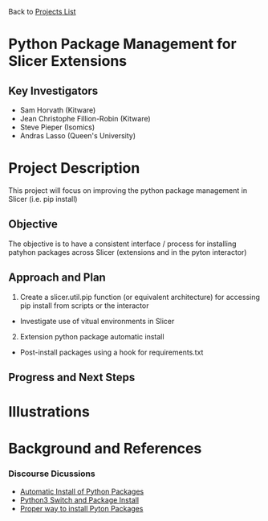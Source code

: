 Back to [Projects List](../../README.md#ProjectsList)

# Python Package Management for Slicer Extensions

## Key Investigators

- Sam Horvath (Kitware)
- Jean Christophe Fillion-Robin (Kitware)
- Steve Pieper (Isomics)
- Andras Lasso (Queen's University)

# Project Description

This project will focus on improving the python package management in Slicer (i.e. pip install)

## Objective

<!-- Describe here WHAT you would like to achieve (what you will have as end result). -->

The objective is to have a consistent interface / process for installing patyhon packages across Slicer (extensions and in the pyton interactor)



## Approach and Plan

<!-- Describe here HOW you would like to achieve the objectives stated above. -->
1. Create a slicer.util.pip function (or equivalent architecture) for accessing pip install from scripts or the interactor
  * Investigate use of vitual environments in Slicer
2. Extension python package automatic install
  * Post-install packages using a hook for requirements.txt
 

## Progress and Next Steps

<!-- Update this section as you make progress, describing of what you have ACTUALLY DONE. If there are specific steps that you could not complete then you can describe them here, too. -->



# Illustrations

<!-- Add pictures and links to videos that demonstrate what has been accomplished.
![Description of picture](Example2.jpg)
![Some more images](Example2.jpg)
-->

# Background and References

<!-- If you developed any software, include link to the source code repository. If possible, also add links to sample data, and to any relevant publications. -->

### Discourse Dicussions
  * [Automatic Install of Python Packages](https://discourse.slicer.org/t/automatic-install-of-python-packages/7078)
  * [Python3 Switch and Package Install](https://discourse.slicer.org/t/python3-switch-and-python-package-install/6534)
  * [Proper way to install Pyton Packages](https://discourse.slicer.org/t/proper-way-to-automatically-install-external-python-modules/2559)
